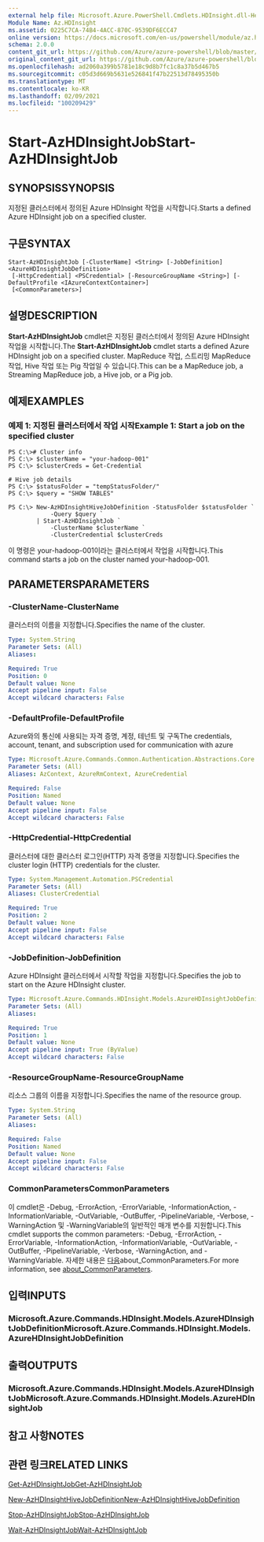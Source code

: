 ```yaml
---
external help file: Microsoft.Azure.PowerShell.Cmdlets.HDInsight.dll-Help.xml
Module Name: Az.HDInsight
ms.assetid: 0225C7CA-74B4-4ACC-870C-9539DF6ECC47
online version: https://docs.microsoft.com/en-us/powershell/module/az.hdinsight/start-azhdinsightjob
schema: 2.0.0
content_git_url: https://github.com/Azure/azure-powershell/blob/master/src/HDInsight/HDInsight/help/Start-AzHDInsightJob.md
original_content_git_url: https://github.com/Azure/azure-powershell/blob/master/src/HDInsight/HDInsight/help/Start-AzHDInsightJob.md
ms.openlocfilehash: ad2060a399b5781e18c9d8b7fc1c8a37b5d467b5
ms.sourcegitcommit: c05d3d669b5631e526841f47b22513d78495350b
ms.translationtype: MT
ms.contentlocale: ko-KR
ms.lasthandoff: 02/09/2021
ms.locfileid: "100209429"
---
```

# <span data-ttu-id="3d5f2-101">Start-AzHDInsightJob</span><span class="sxs-lookup"><span data-stu-id="3d5f2-101">Start-AzHDInsightJob</span></span>

## <span data-ttu-id="3d5f2-102">SYNOPSIS</span><span class="sxs-lookup"><span data-stu-id="3d5f2-102">SYNOPSIS</span></span>
<span data-ttu-id="3d5f2-103">지정된 클러스터에서 정의된 Azure HDInsight 작업을 시작합니다.</span><span class="sxs-lookup"><span data-stu-id="3d5f2-103">Starts a defined Azure HDInsight job on a specified cluster.</span></span>

## <span data-ttu-id="3d5f2-104">구문</span><span class="sxs-lookup"><span data-stu-id="3d5f2-104">SYNTAX</span></span>

```
Start-AzHDInsightJob [-ClusterName] <String> [-JobDefinition] <AzureHDInsightJobDefinition>
 [-HttpCredential] <PSCredential> [-ResourceGroupName <String>] [-DefaultProfile <IAzureContextContainer>]
 [<CommonParameters>]
```

## <span data-ttu-id="3d5f2-105">설명</span><span class="sxs-lookup"><span data-stu-id="3d5f2-105">DESCRIPTION</span></span>
<span data-ttu-id="3d5f2-106">**Start-AzHDInsightJob** cmdlet은 지정된 클러스터에서 정의된 Azure HDInsight 작업을 시작합니다.</span><span class="sxs-lookup"><span data-stu-id="3d5f2-106">The **Start-AzHDInsightJob** cmdlet starts a defined Azure HDInsight job on a specified cluster.</span></span>
<span data-ttu-id="3d5f2-107">MapReduce 작업, 스트리밍 MapReduce 작업, Hive 작업 또는 Pig 작업일 수 있습니다.</span><span class="sxs-lookup"><span data-stu-id="3d5f2-107">This can be a MapReduce job, a Streaming MapReduce job, a Hive job, or a Pig job.</span></span>

## <span data-ttu-id="3d5f2-108">예제</span><span class="sxs-lookup"><span data-stu-id="3d5f2-108">EXAMPLES</span></span>

### <span data-ttu-id="3d5f2-109">예제 1: 지정된 클러스터에서 작업 시작</span><span class="sxs-lookup"><span data-stu-id="3d5f2-109">Example 1: Start a job on the specified cluster</span></span>
```
PS C:\># Cluster info
PS C:\> $clusterName = "your-hadoop-001"
PS C:\> $clusterCreds = Get-Credential

# Hive job details
PS C:\> $statusFolder = "tempStatusFolder/"
PS C:\> $query = "SHOW TABLES"

PS C:\> New-AzHDInsightHiveJobDefinition -StatusFolder $statusFolder `
            -Query $query `
        | Start-AzHDInsightJob `
            -ClusterName $clusterName `
            -ClusterCredential $clusterCreds
```

<span data-ttu-id="3d5f2-110">이 명령은 your-hadoop-001이라는 클러스터에서 작업을 시작합니다.</span><span class="sxs-lookup"><span data-stu-id="3d5f2-110">This command starts a job on the cluster named your-hadoop-001.</span></span>

## <span data-ttu-id="3d5f2-111">PARAMETERS</span><span class="sxs-lookup"><span data-stu-id="3d5f2-111">PARAMETERS</span></span>

### <span data-ttu-id="3d5f2-112">-ClusterName</span><span class="sxs-lookup"><span data-stu-id="3d5f2-112">-ClusterName</span></span>
<span data-ttu-id="3d5f2-113">클러스터의 이름을 지정합니다.</span><span class="sxs-lookup"><span data-stu-id="3d5f2-113">Specifies the name of the cluster.</span></span>

```yaml
Type: System.String
Parameter Sets: (All)
Aliases:

Required: True
Position: 0
Default value: None
Accept pipeline input: False
Accept wildcard characters: False
```

### <span data-ttu-id="3d5f2-114">-DefaultProfile</span><span class="sxs-lookup"><span data-stu-id="3d5f2-114">-DefaultProfile</span></span>
<span data-ttu-id="3d5f2-115">Azure와의 통신에 사용되는 자격 증명, 계정, 테넌트 및 구독</span><span class="sxs-lookup"><span data-stu-id="3d5f2-115">The credentials, account, tenant, and subscription used for communication with azure</span></span>

```yaml
Type: Microsoft.Azure.Commands.Common.Authentication.Abstractions.Core.IAzureContextContainer
Parameter Sets: (All)
Aliases: AzContext, AzureRmContext, AzureCredential

Required: False
Position: Named
Default value: None
Accept pipeline input: False
Accept wildcard characters: False
```

### <span data-ttu-id="3d5f2-116">-HttpCredential</span><span class="sxs-lookup"><span data-stu-id="3d5f2-116">-HttpCredential</span></span>
<span data-ttu-id="3d5f2-117">클러스터에 대한 클러스터 로그인(HTTP) 자격 증명을 지정합니다.</span><span class="sxs-lookup"><span data-stu-id="3d5f2-117">Specifies the cluster login (HTTP) credentials for the cluster.</span></span>

```yaml
Type: System.Management.Automation.PSCredential
Parameter Sets: (All)
Aliases: ClusterCredential

Required: True
Position: 2
Default value: None
Accept pipeline input: False
Accept wildcard characters: False
```

### <span data-ttu-id="3d5f2-118">-JobDefinition</span><span class="sxs-lookup"><span data-stu-id="3d5f2-118">-JobDefinition</span></span>
<span data-ttu-id="3d5f2-119">Azure HDInsight 클러스터에서 시작할 작업을 지정합니다.</span><span class="sxs-lookup"><span data-stu-id="3d5f2-119">Specifies the job to start on the Azure HDInsight cluster.</span></span>

```yaml
Type: Microsoft.Azure.Commands.HDInsight.Models.AzureHDInsightJobDefinition
Parameter Sets: (All)
Aliases:

Required: True
Position: 1
Default value: None
Accept pipeline input: True (ByValue)
Accept wildcard characters: False
```

### <span data-ttu-id="3d5f2-120">-ResourceGroupName</span><span class="sxs-lookup"><span data-stu-id="3d5f2-120">-ResourceGroupName</span></span>
<span data-ttu-id="3d5f2-121">리소스 그룹의 이름을 지정합니다.</span><span class="sxs-lookup"><span data-stu-id="3d5f2-121">Specifies the name of the resource group.</span></span>

```yaml
Type: System.String
Parameter Sets: (All)
Aliases:

Required: False
Position: Named
Default value: None
Accept pipeline input: False
Accept wildcard characters: False
```

### <span data-ttu-id="3d5f2-122">CommonParameters</span><span class="sxs-lookup"><span data-stu-id="3d5f2-122">CommonParameters</span></span>
<span data-ttu-id="3d5f2-123">이 cmdlet은 -Debug, -ErrorAction, -ErrorVariable, -InformationAction, -InformationVariable, -OutVariable, -OutBuffer, -PipelineVariable, -Verbose, -WarningAction 및 -WarningVariable의 일반적인 매개 변수를 지원합니다.</span><span class="sxs-lookup"><span data-stu-id="3d5f2-123">This cmdlet supports the common parameters: -Debug, -ErrorAction, -ErrorVariable, -InformationAction, -InformationVariable, -OutVariable, -OutBuffer, -PipelineVariable, -Verbose, -WarningAction, and -WarningVariable.</span></span> <span data-ttu-id="3d5f2-124">자세한 내용은 [다음](http://go.microsoft.com/fwlink/?LinkID=113216)about_CommonParameters.</span><span class="sxs-lookup"><span data-stu-id="3d5f2-124">For more information, see [about_CommonParameters](http://go.microsoft.com/fwlink/?LinkID=113216).</span></span>

## <span data-ttu-id="3d5f2-125">입력</span><span class="sxs-lookup"><span data-stu-id="3d5f2-125">INPUTS</span></span>

### <span data-ttu-id="3d5f2-126">Microsoft.Azure.Commands.HDInsight.Models.AzureHDInsightJobDefinition</span><span class="sxs-lookup"><span data-stu-id="3d5f2-126">Microsoft.Azure.Commands.HDInsight.Models.AzureHDInsightJobDefinition</span></span>

## <span data-ttu-id="3d5f2-127">출력</span><span class="sxs-lookup"><span data-stu-id="3d5f2-127">OUTPUTS</span></span>

### <span data-ttu-id="3d5f2-128">Microsoft.Azure.Commands.HDInsight.Models.AzureHDInsightJob</span><span class="sxs-lookup"><span data-stu-id="3d5f2-128">Microsoft.Azure.Commands.HDInsight.Models.AzureHDInsightJob</span></span>

## <span data-ttu-id="3d5f2-129">참고 사항</span><span class="sxs-lookup"><span data-stu-id="3d5f2-129">NOTES</span></span>

## <span data-ttu-id="3d5f2-130">관련 링크</span><span class="sxs-lookup"><span data-stu-id="3d5f2-130">RELATED LINKS</span></span>

[<span data-ttu-id="3d5f2-131">Get-AzHDInsightJob</span><span class="sxs-lookup"><span data-stu-id="3d5f2-131">Get-AzHDInsightJob</span></span>](./Get-AzHDInsightJob.md)

[<span data-ttu-id="3d5f2-132">New-AzHDInsightHiveJobDefinition</span><span class="sxs-lookup"><span data-stu-id="3d5f2-132">New-AzHDInsightHiveJobDefinition</span></span>](./New-AzHDInsightHiveJobDefinition.md)

[<span data-ttu-id="3d5f2-133">Stop-AzHDInsightJob</span><span class="sxs-lookup"><span data-stu-id="3d5f2-133">Stop-AzHDInsightJob</span></span>](./Stop-AzHDInsightJob.md)

[<span data-ttu-id="3d5f2-134">Wait-AzHDInsightJob</span><span class="sxs-lookup"><span data-stu-id="3d5f2-134">Wait-AzHDInsightJob</span></span>](./Wait-AzHDInsightJob.md)


